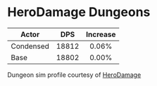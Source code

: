 # HeroDamage Dungeons
| Actor | DPS | Increase |
|---|:---:|:---:|
|Condensed|18812|0.06%|
|Base|18802|0.00%|

 Dungeon sim profile courtesy of [HeroDamage](https://www.herodamage.com/)